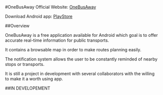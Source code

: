 #OneBusAway
Official Website: [OneBusAway](http://www.onebusaway.org/)

Download Android app: [PlayStore](https://play.google.com/store/apps/details?id=com.joulespersecond.seattlebusbot)

##Overview

OneBusAway is a free application available for Android which goal is to offer accurate real-time information for public transports.

It contains a browsable map in order to make routes planning easily.

The notification system allows the user to be constantly reminded of nearby stops or transports.

It is still a project in development with several collaborators with the willing to make it a worth using app.

##IN DEVELOPEMENT
